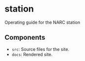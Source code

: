 # station
Operating guide for the NARC station

## Components

- `src`: Source files for the site.
- `docs`: Rendered site.
